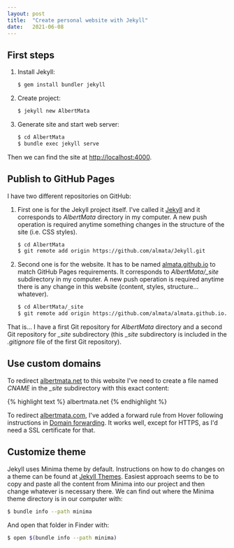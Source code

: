 ```yaml
---
layout: post
title:  "Create personal website with Jekyll"
date:   2021-06-08
---
```

## First steps

1. Install Jekyll:

    ```bash
    $ gem install bundler jekyll
    ```

2. Create project:

    ```bash
    $ jekyll new AlbertMata
    ```

3. Generate site and start web server:

    ```bash
    $ cd AlbertMata
    $ bundle exec jekyll serve
    ```
    
Then we can find the site at [http://localhost:4000](http://localhost:4000).

## Publish to GitHub Pages

I have two different repositories on GitHub:

1. First one is for the Jekyll project itself. I've called it [Jekyll](https://github.com/almata/Jekyll) and it corresponds to *AlbertMata* directory in my computer. A new push operation is required anytime something changes in the structure of the site (i.e. CSS styles).

    ```bash
    $ cd AlbertMata
    $ git remote add origin https://github.com/almata/Jekyll.git
    ```

2. Second one is for the website. It has to be named [almata.github.io](https://github.com/almata/almata.github.io) to match GitHub Pages requirements. It corresponds to *AlbertMata/\_site* subdirectory in my computer. A new push operation is required anytime there is any change in this website (content, styles, structure... whatever).

    ```bash
    $ cd AlbertMata/_site
    $ git remote add origin https://github.com/almata/almata.github.io.git
    ```

That is... I have a first Git repository for *AlbertMata* directory and a second Git repository for *\_site* subdirectory (this *\_site* subdirectory is included in the *.gitignore* file of the first Git repository).

## Use custom domains

To redirect [albertmata.net](https://albertmata.net) to this website I've need to create a file named *CNAME* in the *\_site* subdirectory with this exact content:

{% highlight text %}
albertmata.net
{% endhighlight %}

To redirect [albertmata.com](http://albertmata.com), I've added a forward rule from Hover following instructions in [Domain forwarding](https://help.hover.com/hc/en-us/articles/217282447-Domain-forwarding). It works well, except for HTTPS, as I'd need a SSL certificate for that.

## Customize theme

Jekyll uses Minima theme by default. Instructions on how to do changes on a theme can be found at [Jekyll Themes](https://jekyllrb.com/docs/themes). Easiest approach seems to be to copy and paste all the content from Minima into our project and then change whatever is necessary there. We can find out where the Minima theme directory is in our computer with:

```bash
$ bundle info --path minima
```

And open that folder in Finder with:

```bash
$ open $(bundle info --path minima)
```
